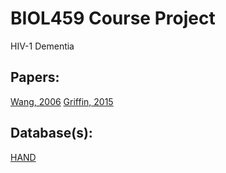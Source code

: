 # BIOL459 Course Project 

HIV-1 Dementia

## Papers:
[Wang, 2006](http://www.ncbi.nlm.nih.gov/pubmed/16526945)
[Griffin, 2015](http://www.ncbi.nlm.nih.gov/pmc/articles/PMC4625622/)

## Database(s):
[HAND](http://www.handdatabase.org)

